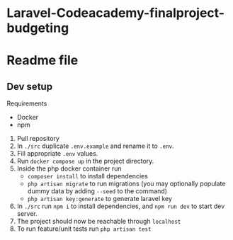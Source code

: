 # Laravel-Codeacademy-finalproject-budgeting

# Readme file

## Dev setup

Requirements

- Docker
- npm

1. Pull repository
2. In `./src` duplicate `.env.example` and rename it to `.env`.
3. Fill appropriate `.env` values.
4. Run `docker compose up` in the project directory.
5. Inside the php docker container run
    - `composer install` to install dependencies
    - `php artisan migrate` to run migrations (you may optionally populate dummy data by adding `--seed` to the command)
    - `php artisan key:generate` to generate laravel key
6. In `./src` run `npm i` to install dependencies, and `npm run dev` to start dev server.
7. The project should now be reachable through `localhost`
8. To run feature/unit tests run `php artisan test`